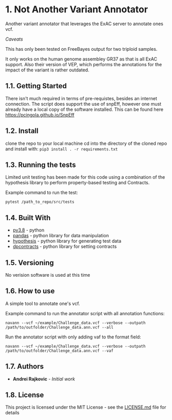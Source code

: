 # 1. Not Another Variant Annotator

Another variant annotator that leverages the ExAC server to 
annotate ones vcf. 

*Caveats*

This has only been tested on FreeBayes output for two triploid samples.

It only works on the human genome assembley GR37 as 
that is all ExAC support. Also their version of VEP, which performs the annotations for the impact of the variant is rather outdated.


## 1.1. Getting Started

There isn't much required in terms of pre-requistes, besides an internet connection. The script does support the use of snpEff, however one must already have a local copy of the software installed. This can be found here https://pcingola.github.io/SnpEff

## 1.2. Install

clone the repo to your local machine
cd into the directory of the cloned repo and install with:
`pip3 install . -r requirements.txt`

## 1.3. Running the tests

Limited unit testing has been made for this code using a combination of
the hypothesis library to perform property-based testing and Contracts.

Example command to run the test:

`pytest /path_to_repo/src/tests`


## 1.4. Built With

* [py3.8](https://www.python.org/downloads/release/python-380/) - python
* [pandas](https://pandas.pydata.org/) - python library for data manipulation
* [hypothesis](https://hypothesis.works/) - python library for generating test data
* [dpcontracts](https://github.com/deadpixi/contracts) - python library for setting contracts

## 1.5. Versioning

No verision software is used at this time

## 1.6. How to use

A simple tool to annotate one's vcf.

Example command to run the annotator script with all annotation functions:

`navann --vcf ~/example/Challenge_data.vcf --verbose --outpath /path/to/outfolder/Challenge_data.ann.vcf --all`

Run the annotator script with only adding vaf to the format field:

`navann --vcf ~/example/Challenge_data.vcf --verbose --outpath /path/to/outfolder/Challenge_data.ann.vcf --vaf`


## 1.7. Authors

* **Andrei Rajkovic** - *Initial work* 

## 1.8. License

This project is licensed under the MIT License - see the [LICENSE.md](LICENSE.md) file for details